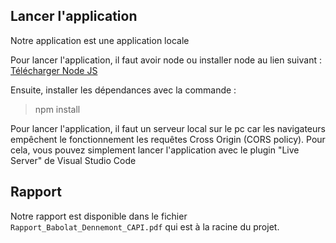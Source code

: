 ## Lancer l'application

Notre application est une application locale

Pour lancer l'application, il faut avoir node ou installer node au lien suivant : 
[Télécharger Node JS](https://chat.mistral.ai/chat/b4ace89b-ac73-41a6-b25e-3cb87122b772)   

Ensuite, installer les dépendances avec la commande :
>npm install

Pour lancer l'application, il faut un serveur local sur le pc car les navigateurs empêchent le fonctionnement les requêtes Cross Origin (CORS policy). Pour cela, vous pouvez simplement lancer l'application avec le plugin "Live Server" de Visual Studio Code

## Rapport

Notre rapport est disponible dans le fichier ``Rapport_Babolat_Dennemont_CAPI.pdf`` qui est à la racine du projet.